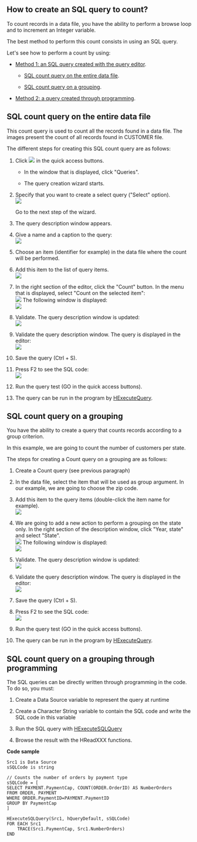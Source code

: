 
## How to create an SQL query to count?
			

<a name="NOTE1"></a>
<a name="NOTE1_1"></a>
To count records in a data file, you have the ability to perform a browse loop and to increment an Integer variable. 

The best method to perform this count consists in using an SQL query.

Let's see how to perform a count by using: 

- [Method 1: an SQL query created with the query editor](#NOTE2_1).

	- [SQL count query on the entire data file](#NOTE2_1). 

	- [SQL count query on a grouping](#NOTE3_1). 




- [Method 2: a query created through programming](#NOTE4_1).




<a name="NOTE2"></a>
<a name="NOTE2_1"></a>


## SQL count query on the entire data file
<a name="sql_count_query_the_entire_data_file_ELTTEXTE000189"></a>
This count query is used to count all the records found in a data file. The images present the count of all records found in CUSTOMER file.

The different steps for creating this SQL count query are as follows: 

1. Click ![](https://doc.pcsoft.fr/en-US/images/image.awp?langid=3&name=ico_nouveau.gif) in the quick access buttons. 

	- In the window that is displayed, click "Queries". 

	- The query creation wizard starts.




2. Specify that you want to create a select query ("Select" option). <br>![](https://doc.pcsoft.fr/en-US/images/image.awp?langid=3&name=CLF_Requete_Comptage%20-%20HC%20N%B0001.gif&type=thumb)

	Go to the next step of the wizard.

3. The query description window appears.

4. Give a name and a caption to the query: <br>![](https://doc.pcsoft.fr/en-US/images/image.awp?langid=3&name=CLF_Requete_Comptage%20-%20HC%20N%B0002.gif&type=thumb)


5. Choose an item (identifier for example) in the data file where the count will be performed. 

6. Add this item to the list of query items.   <br>![](https://doc.pcsoft.fr/en-US/images/image.awp?langid=3&name=CLF_Requete_Comptage%20-%20HC%20N%B0003.gif)


7. In the right section of the editor, click the "Count" button. In the menu that is displayed, select "Count on the selected item": <br>![](https://doc.pcsoft.fr/en-US/images/image.awp?langid=3&name=CLF_Requete_Comptage%20-%20HC%20N%B0004.gif)
The following window is displayed: <br>![](https://doc.pcsoft.fr/en-US/images/image.awp?langid=3&name=CLF_Requete_Comptage%20-%20HC%20N%B0005.gif&type=thumb)


8. Validate. The query description window is updated: <br>![](https://doc.pcsoft.fr/en-US/images/image.awp?langid=3&name=CLF_Requete_comptage%20-%20HC%20N%B0006.gif)


9. Validate the query description window. The query is displayed in the editor: <br>![](https://doc.pcsoft.fr/en-US/images/image.awp?langid=3&name=CLF_Requete_comptage%20-%20HC%20N%B0007.gif)


10. Save the query (Ctrl + S). 

11. Press F2 to see the SQL code: <br>![](https://doc.pcsoft.fr/en-US/images/image.awp?langid=3&name=CLF_Requ%EAte_comptage%20-%20HC%20N%B0008.gif)


12. Run the query test (GO in the quick access buttons). 

13. The query can be run in the program by [HExecuteQuery](../WDLang4/3044080.md).




<a name="NOTE3"></a>
<a name="NOTE3_1"></a>


## SQL count query on a grouping
<a name="sql_count_query_grouping_ELTTEXTE000213"></a>
You have the ability to create a query that counts records according to a group criterion. 

In this example, we are going to count the number of customers per state.

The steps for creating a Count query on a grouping are as follows: 

1. Create a Count query (see previous paragraph)

2. In the data file, select the item that will be used as group argument. In our example, we are going to choose the zip code.

3. Add this item to the query items (double-click the item name for example). <br>![](https://doc.pcsoft.fr/en-US/images/image.awp?langid=3&name=CLF_Requete_comptage%20-%20HC%20N%B0009.gif)


4. We are going to add a new action to perform a grouping on the state only. In the right section of the description window, click "Year, state" and select "State". <br>![](https://doc.pcsoft.fr/en-US/images/image.awp?langid=3&name=CLF_Requete_comptage%20-%20HC%20N%B0010.gif)
The following window is displayed: <br>![](https://doc.pcsoft.fr/en-US/images/image.awp?langid=3&name=CLF_Requete_comptage%20-%20HC%20N%B0011.gif)


5. Validate. The query description window is updated: <br>![](https://doc.pcsoft.fr/en-US/images/image.awp?langid=3&name=CLF_Requete_comptage%20-%20HC%20N%B0012.gif)


6. Validate the query description window. The query is displayed in the editor: <br>![](https://doc.pcsoft.fr/en-US/images/image.awp?langid=3&name=CLF_Requete_comptage%20-%20HC%20N%B0013.gif)


7. Save the query (Ctrl + S). 

8. Press F2 to see the SQL code: <br>![](https://doc.pcsoft.fr/en-US/images/image.awp?langid=3&name=CLF_Requ%EAte_comptage%20-%20HC%20N%B0014.gif)


9. Run the query test (GO in the quick access buttons). 

10. The query can be run in the program by [HExecuteQuery](../WDLang4/3044080.md).








<a name="NOTE4"></a>
<a name="NOTE4_1"></a>


## SQL count query on a grouping through programming
<a name="sql_count_query_grouping_through_programming_ELTTEXTE000237"></a>
The SQL queries can be directly written through programming in the code. To do so, you must: 

1. Create a Data Source variable to represent the query at runtime

2. Create a Character String variable to contain the SQL code and write the SQL code in this variable

3. Run the SQL query with [HExecuteSQLQuery](../WDLang4/3044084.md)

4. Browse the result with the HReadXXX functions.




**Code sample**


```wl
Src1 is Data Source
sSQLCode is string

// Counts the number of orders by payment type
sSQLCode = [
SELECT PAYMENT.PaymentCap, COUNT(ORDER.OrderID) AS NumberOrders
FROM ORDER, PAYMENT
WHERE ORDER.PaymentID=PAYMENT.PaymentID
GROUP BY PaymentCap
]

HExecuteSQLQuery(Src1, hQueryDefault, sSQLCode)
FOR EACH Src1
	TRACE(Src1.PaymentCap, Src1.NumberOrders)
END
```



